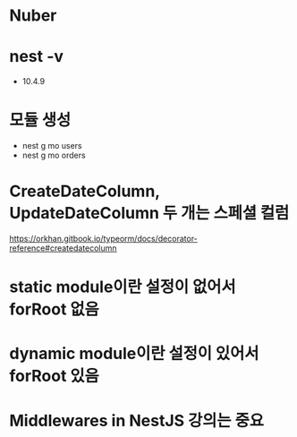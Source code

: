 # Nuber

# nest -v <br/>

- 10.4.9

# 모듈 생성

- nest g mo users
- nest g mo orders

# CreateDateColumn, UpdateDateColumn 두 개는 스페셜 컬럼

https://orkhan.gitbook.io/typeorm/docs/decorator-reference#createdatecolumn

# static module이란 설정이 없어서 forRoot 없음

# dynamic module이란 설정이 있어서 forRoot 있음

# Middlewares in NestJS 강의는 중요
